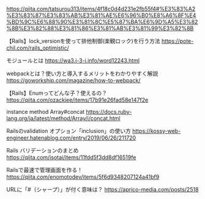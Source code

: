 https://qiita.com/tatsurou313/items/4f18c0d4d231e2fb55f4#%E3%83%A2%E3%83%87%E3%83%AB%E3%81%AE%E6%96%B0%E8%A6%8F%E4%BD%9C%E6%88%90%E3%81%8C%E5%87%BA%E6%9D%A5%E3%82%8B%E3%82%88%E3%81%86%E3%81%AB%E3%81%99%E3%82%8B

【Rails】lock_versionを使って排他制御(楽観ロック)を行う方法
https://pote-chil.com/rails_optimistic/

モジュールとは
https://wa3.i-3-i.info/word12243.html

webpackとは？使い方と導入するメリットをわかりやすく解説
https://goworkship.com/magazine/how-to-webpack/

【Rails】Enumってどんな子？使えるの？
https://qiita.com/ozackiee/items/17b91e26fad58e147f2e

instance method Array#concat
https://docs.ruby-lang.org/ja/latest/method/Array/i/concat.html

Railsのvalidation オプション「inclusion」の使い方
https://kossy-web-engineer.hatenablog.com/entry/2019/06/26/211720

Rails バリデーションのまとめ
https://qiita.com/isotai/items/11fdd5f3dd8df16519fe

Railsで最速で管理画面を作る！
https://qiita.com/enomotodev/items/5f6d9348207124a41bf9

URLに「#（シャープ）」が付く意味は？
https://aprico-media.com/posts/2518
